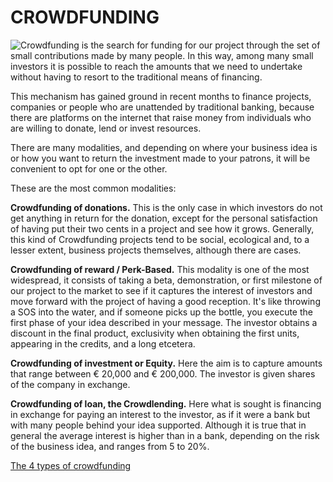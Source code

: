 # CROWDFUNDING

![Crowdfunding](https://www.youtube.com/watch?v=8b5-iEnW70k) is the search for funding for our project through the set of small contributions made by many people. In this way, among many small investors it is possible to reach the amounts that we need to undertake without having to resort to the traditional means of financing.

This mechanism has gained ground in recent months to finance projects, companies or people who are unattended by traditional banking, because there are platforms on the internet that raise money from individuals who are willing to donate, lend or invest resources.

There are many modalities, and depending on where your business idea is or how you want to return the investment made to your patrons, it will be convenient to opt for one or the other.

These are the most common modalities:

**Crowdfunding of donations.** This is the only case in which investors do not get anything in return for the donation, except for the personal satisfaction of having put their two cents in a project and see how it grows. Generally, this kind of Crowdfunding projects tend to be social, ecological and, to a lesser extent, business projects themselves, although there are cases.

**Crowdfunding of reward / Perk-Based.** This modality is one of the most widespread, it consists of taking a beta, demonstration, or first milestone of our project to the market to see if it captures the interest of investors and move forward with the project of having a good reception. It's like throwing a SOS into the water, and if someone picks up the bottle, you execute the first phase of your idea described in your message. The investor obtains a discount in the final product, exclusivity when obtaining the first units, appearing in the credits, and a long etcetera.

**Crowdfunding of investment or Equity.** Here the aim is to capture amounts that range between € 20,000 and € 200,000. The investor is given shares of the company in exchange.

**Crowdfunding of loan, the Crowdlending.** Here what is sought is financing in exchange for paying an interest to the investor, as if it were a bank but with many people behind your idea supported. Although it is true that in general the average interest is higher than in a bank, depending on the risk of the business idea, and ranges from 5 to 20%.

[The 4 types of crowdfunding](https://youtu.be/Vqvomrib6x0)